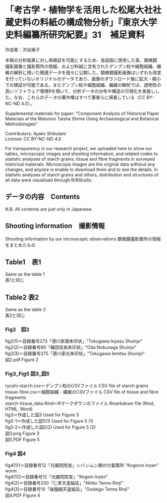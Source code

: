# **「考古学・植物学を活用した松尾大社社蔵史料の料紙の構成物分析」『東京大学史料編纂所研究紀要』31　補足資料**

作成者：渋谷綾子  

本稿の分析結果に対し再検証を可能にするため、各図版に使用した表、顕微鏡撮影画像と撮影箇所の情報、および料紙に含有されたデンプン粒や細胞組織、繊維の解析に用いた関連データを個々に公開した。顕微鏡撮影画像はいずれも改変を行っていないオリジナルのデータであり、画像のダウンロード後に拡大・縮小での検証が可能である。またデンプン粒や細胞組織、繊維の解析では、透明性の高いソフトウェア環境Rを用いて、分析データの分布や構造の可視化を実施しした。なお、これらのデータの著作権はすべて著者らに帰属している（CC BY-NC-ND 4.0）。  
</p>

Supplemental materials for paper: "Component Analysis of Historical Paper Materials at the Matunoo Taisha Shrine Using Archaeological and Botanical Methodologies"

Contributors: Ayako Shibutani  
License: CC BY-NC-ND 4.0  

For transparency in our research project, we uploaded here to show our tables, microscopic images and shooting information, and related codes to statistic analyses of starch grains, tissue and fibre fragments in surveyed historical materials. Microscopis images are the original data withiout any changes, and anyone is enable to download them and to see the details. In statistic analyses of starch grains and others, distribution and structures of all data were visualised through R/RStudio.  
</p>

## データの内容　Contents  

N.B. All contents are just only in Japanese.

## Shooting information　撮影情報  

Shooting information by our microscopic observations
顕微鏡撮影箇所の情報をまとめたもの  

## Table1　表1

Same as the table 1  
表1と同じ

## Table2  表2

Same as the table 2  
表2と同じ

### Fig2　図2  

fig2(1)＝目録番号273「德川家康朱印状」"Tokugawa Ieyasu Shuinjo"  
fig2(2)＝目録番号90「織田信長朱印状」"Oda Nobunaga Shuinjo"  
fig2(3)＝目録番号275「德川家光朱印状」"Tokugawa Iemitsu Shuinjo"  
図2.pdf  Figure 2  

### Fig3_Fig5  図3_図5

ryoshi-starch.csv＝デンプン粒のCSVファイル  CSV file of starch grains  
tissue-fibre.csv＝細胞組織・繊維のCSVファイル  CSV file of tissue and fibre fragments  
starch-tissue_data.Rmd＝Rマークダウンのファイル  Rmarkdown file (Rmd, HTML. Word)  
fig3＝作成した図3  Used for Figure 3  
fig5-1＝作成した図5(1)  Used for Figure 5 (1)  
fig5-2＝作成した図5(2)  Used for Figure 5 (2)  
図3.png  Figure 3  
図5.PDF  Figure 5  

### Fig4  図4  

fig4(1)1＝目録番号12「光厳院院宣」シバンムシ類の付着箇所 "Kogonin Inzen" worm  
fig4(1)2＝目録番号12「光厳院院宣」"Kogoin Inzen"  
fig4(2)＝目録番号330「仁孝天皇綸旨」"Ninko Tenno Rinji"  
fig4(3)＝目録番号10「後醍醐天皇綸旨」"Godaigo Tenno Rinji"  
図4.PDF  Figure 4
